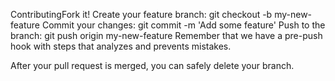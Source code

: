 ContributingFork it!
Create your feature branch: git checkout -b my-new-feature
Commit your changes: git commit -m 'Add some feature'
Push to the branch: git push origin my-new-feature
Remember that we have a pre-push hook with steps that analyzes and prevents mistakes.

After your pull request is merged, you can safely delete your branch.